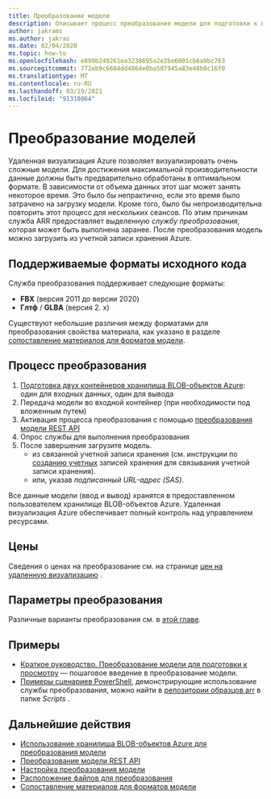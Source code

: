 ```yaml
---
title: Преобразование модели
description: Описывает процесс преобразования модели для подготовки к просмотру
author: jakrams
ms.author: jakras
ms.date: 02/04/2020
ms.topic: how-to
ms.openlocfilehash: e899b249261ea3238695a2e2be6001cb6a9bc763
ms.sourcegitcommit: 772eb9c6684dd4864e0ba507945a83e48b8c16f0
ms.translationtype: MT
ms.contentlocale: ru-RU
ms.lasthandoff: 03/19/2021
ms.locfileid: "91318064"
---
```

# <a name="convert-models"></a>Преобразование моделей

Удаленная визуализация Azure позволяет визуализировать очень сложные модели. Для достижения максимальной производительности данные должны быть предварительно обработаны в оптимальном формате. В зависимости от объема данных этот шаг может занять некоторое время. Это было бы непрактично, если это время было затрачено на загрузку модели. Кроме того, было бы непроизводительна повторить этот процесс для нескольких сеансов. По этим причинам служба ARR предоставляет выделенную *службу преобразования*, которая может быть выполнена заранее.
После преобразования модель можно загрузить из учетной записи хранения Azure.

## <a name="supported-source-formats"></a>Поддерживаемые форматы исходного кода

Служба преобразования поддерживает следующие форматы:

- **FBX**  (версия 2011 до версии 2020)
- **Глтф** / **GLBA** (версия 2. x)

Существуют небольшие различия между форматами для преобразования свойства материала, как указано в разделе [сопоставление материалов для форматов модели](../../reference/material-mapping.md).

## <a name="the-conversion-process"></a>Процесс преобразования

1. [Подготовка двух контейнеров хранилища BLOB-объектов Azure](blob-storage.md): один для входных данных, один для вывода
1. Передача модели во входной контейнер (при необходимости под вложенным путем)
1. Активация процесса преобразования с помощью [преобразования модели REST API](conversion-rest-api.md)
1. Опрос службы для выполнения преобразования
1. После завершения загрузите модель.
    - из связанной учетной записи хранения (см. инструкции по [созданию учетных](../create-an-account.md#link-storage-accounts) записей хранения для связывания учетной записи хранения).
    - или, указав *подписанный URL-адрес (SAS)*.

Все данные модели (ввод и вывод) хранятся в предоставленном пользователем хранилище BLOB-объектов Azure. Удаленная визуализация Azure обеспечивает полный контроль над управлением ресурсами.

## <a name="pricing"></a>Цены

Сведения о ценах на преобразование см. на странице [цен на удаленную визуализацию](https://azure.microsoft.com/pricing/details/remote-rendering) .


## <a name="conversion-parameters"></a>Параметры преобразования

Различные варианты преобразования см. в [этой главе](configure-model-conversion.md).

## <a name="examples"></a>Примеры

- [Краткое руководство. Преобразование модели для подготовки к просмотру](../../quickstarts/convert-model.md) — пошаговое введение в преобразование модели.
- [Примеры сценариев PowerShell](../../samples/powershell-example-scripts.md), демонстрирующие использование службы преобразования, можно найти в [репозитории образцов arr](https://github.com/Azure/azure-remote-rendering) в папке *Scripts* .

## <a name="next-steps"></a>Дальнейшие действия

- [Использование хранилища BLOB-объектов Azure для преобразования модели](blob-storage.md)
- [Преобразование модели REST API](conversion-rest-api.md)
- [Настройка преобразования модели](configure-model-conversion.md)
- [Расположение файлов для преобразования](layout-files-for-conversion.md)
- [Сопоставление материалов для форматов модели](../../reference/material-mapping.md)
